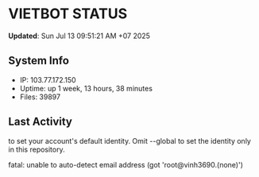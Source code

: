 # VIETBOT STATUS
**Updated**: Sun Jul 13 09:51:21 AM +07 2025

## System Info
- IP: 103.77.172.150
- Uptime: up 1 week, 13 hours, 38 minutes
- Files: 39897

## Last Activity

to set your account's default identity.
Omit --global to set the identity only in this repository.

fatal: unable to auto-detect email address (got 'root@vinh3690.(none)')
